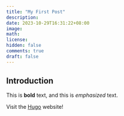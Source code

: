 ```yaml
---
title: "My First Post"
description: 
date: 2023-10-29T16:31:22+08:00
image: 
math: 
license: 
hidden: false
comments: true
draft: false
---
```


## Introduction

This is **bold** text, and this is *emphasized* text.

Visit the [Hugo](https://gohugo.io) website!